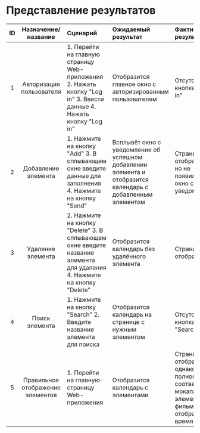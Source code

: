 # Представление результатов

| ID | Назначение/название | Сценарий | Ожидаемый результат | Фактический результат | Оценка |
|:---:|:---:|:---|:---|:---|:---|
| 1 | Авторизация пользователя | 1. Перейти на главную страницу Web-приложения 2. Нажать кнопку "Log in" 3. Ввести данные 4. Нажать кнопку "Log in" | Отобразится главное окно с авторизированным пользователем | Отсутствует кнопка "Log in" | Задание не выполнено |
| 2 | Добавление элемента | 1. Нажмите на кнопку "Add" 3. В сплывающем окне введите данные для заполнения 4. Нажмите на кнопку "Send" | Всплывёт окно с уведомление об успешном добавлении элемента и отобразится календарь с добавленным элементом | Страница отобразилась, но не появилось окно с уведомлением | Задание выполнено частично |
| 3 | Удаление элемента | 2. Нажмите на кнопку "Delete" 3. В сплывающем окне введите название элемента для удаления 4. Нажмите на кнопку "Delete" |  Отобразится календарь без удалённого элемента | Страница отобразилась | Задание полностью выполнено |
| 4 | Поиск элемента | 1. Нажмите на кнопку "Search" 2. Введите название элемента для поиска |  Отобразится календарь на странице с нужным элементом | Отсутствует кнопка "Search" | Задание не выполнено |
| 5 | Правильное отображение элементов | 1. Перейти на главную страницу Web-приложения |  Отобразится календарь с элементами | Страница отобразилась, однако не полностью соответствует мокапам и у элементов фильмов отображается время 12am | Задание выполнено частично |
